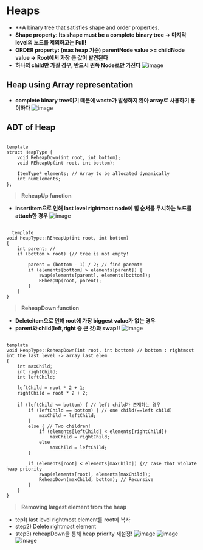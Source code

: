 Heaps
===============
* **A binary tree that satisfies shape and order properties.
* **Shape property: Its shape must be a complete binary tree -> 마지막 level의 노드를 제외하고는 Full!**
* **ORDER property: (max heap 기준) parentNode value >= childNode value -> Root에서 가장 큰 값이 발견된다**
* **하나의 child만 가질 경우, 반드시 왼쪽 Node로만 가진다**
![image](https://user-images.githubusercontent.com/50229148/108164699-a0815280-7134-11eb-80c0-d0e4660080cc.png)

## Heap using Array representation
* **complete binary tree이기 때문에 waste가 발생하지 않아 array로 사용하기 용이하다**
![image](https://user-images.githubusercontent.com/50229148/108164915-066dda00-7135-11eb-8325-9f025db4d539.png)

## ADT of Heap 
<pre><code>
template <class ItemType>
struct HeapType {
	void ReheapDown(int root, int bottom);
	void REheapUp(int root, int bottom);

	ItemType* elements; // Array to be allocated dynamically
	int numElements; 
};</code></pre>
> **ReheapUp function**
  * **insertitem으로 인해 last level rightmost node에 힙 순서를 무시하는 노드를 attach한 경우**
  ![image](https://user-images.githubusercontent.com/50229148/108165474-f73b5c00-7135-11eb-9190-55a082df4805.png)
  <pre><code>
  template<class ItemType>
void HeapType<ItemType>::REheapUp(int root, int bottom)
{
	int parent; // 
	if (bottom > root) {// tree is not empty!
		
		parent = (bottom - 1) / 2; // find parent!
		if (elements[bottom] > elements[parent]) {
			swap(elements[parent], elements[bottom]);
			REheapUp(root, parent);
		}
	}
}</code></pre>
> **ReheapDown function**
  * **Deleteitem으로 인해 root에 가장 biggest value가 없는 경우**
  * **parent와 child(left,right 중 큰 것)과 swap!!**
  ![image](https://user-images.githubusercontent.com/50229148/108165948-c90a4c00-7136-11eb-9270-ea4be4712739.png)
<pre><code>
template<class ItemType>
void HeapType<ItemType>::ReheapDown(int root, int bottom) // bottom : rightmost int the last level -> array last elem
{
	int maxChild;
	int rightChild;
	int leftChild;

	leftChild = root * 2 + 1;
	rightChild = root * 2 + 2;

	if (leftChild <= bottom) { // left child가 존재하는 경우
		if (leftChild == bottom) { // one child(==left child)
			maxChild = leftChild;
		}
		else { // Two children!
			if (elements[leftChild] < elements[rightChild])
				maxChild = rightChild;
			else
				maxChild = leftChild; 
		}

		if (elements[root] < elements[maxChild]) {// case that violate heap priority
			swap(elements[root], elements[maxChild]);
			ReheapDown(maxChild, bottom); // Recursive
		}
	}
}</code></pre>
> **Removing largest element from the heap**
  * tep1) last level rightmost element를 root에 복사
  * step2) Delete rightmost element
  * step3) reheapDown을 통해 heap priority 재설정!
![image](https://user-images.githubusercontent.com/50229148/108167360-ea6c3780-7138-11eb-9bfd-5a1a65420d55.png)
![image](https://user-images.githubusercontent.com/50229148/108167368-eb9d6480-7138-11eb-9e8a-65864742d104.png)
![image](https://user-images.githubusercontent.com/50229148/108167371-ecce9180-7138-11eb-8d8e-8959320eae14.png)
